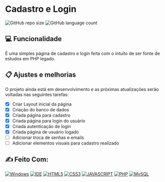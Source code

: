 # Cadastro e Login

![GitHub repo size](https://img.shields.io/github/repo-size/ph-veloso/siteDeCadastroELogin?style=for-the-badge)
![GitHub language count](https://img.shields.io/github/languages/count/ph-veloso/siteDeCadastroELogin?style=for-the-badge)

## 💻 Funcionalidade

É uma simples página de cadastro e login feita com o intuito de ser fonte de estudos em PHP legado.


## 📋 Ajustes e melhorias

O projeto ainda está em desenvolvimento e as próximas atualizações serão voltadas nas seguintes tarefas:

- [x] Criar Layout inicial da página
- [x] Criação do banco de dados
- [x] Criada página para cadastro
- [x] Criada página para login do usuário
- [x] Criada autenticação de login 
- [x] Criada página de usuário logado
- [ ] Adicionar troca de senhas e emails
- [ ] Adicionar elementos visuais para cadastro realizado

## ✍ Feito Com:
[![Windows](https://img.shields.io/badge/Windows-0078D6?style=for-the-badge&logo=windows&logoColor=white)](https://www.microsoft.com/pt-br/windows/get-windows-10)
[![IDE](https://img.shields.io/badge/Visual_studio_code-0078D4?style=for-the-badge&logo=visual%20studio%20code&logoColor=white)](https://code.visualstudio.com/)
[![HTML5](https://img.shields.io/badge/HTML5-E34F26?style=for-the-badge&logo=html5&logoColor=white)](https://developer.mozilla.org/pt-BR/docs/Web/HTML)
[![CSS3](https://img.shields.io/badge/CSS3-1572B6?style=for-the-badge&logo=css3&logoColor=white)](https://developer.mozilla.org/pt-BR/docs/Web/CSS)
[![JAVASCRIPT](https://img.shields.io/badge/JavaScript-F7DF1E?style=for-the-badge&logo=javascript&logoColor=black)](https://developer.mozilla.org/pt-BR/docs/Web/JavaScript)
[![PHP](https://img.shields.io/badge/PHP-777BB4?style=for-the-badge&logo=php&logoColor=white)](https://www.php.net)
[![MySQL](https://img.shields.io/badge/MySQL-00000F?style=for-the-badge&logo=mysql&logoColor=white)](https://www.mysql.com)
